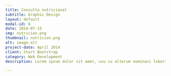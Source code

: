 ```yaml
---
title: Consulta nutricional
subtitle: Graphic Design
layout: default
modal-id: 6
date: 2014-07-15
img: nutricion.png
thumbnail: nutricion.png
alt: image-alt
project-date: April 2014
client: Start Bootstrap
category: Web Development
description: Lorem ipsum dolor sit amet, usu cu alterum nominavi lobortis. At duo novum diceret. Tantas apeirian vix et, usu sanctus postulant inciderint ut, populo diceret necessitatibus in vim. Cu eum dicam feugiat noluisse.

---
```


